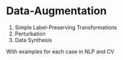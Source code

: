 # Data-Augmentation

1. Simple Label-Preserving Transformations
2. Perturbation
3. Data Synthesis

With examples for each case in NLP and CV
